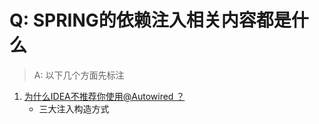 # Q: **SPRING的依赖注入相关内容都是什么**

>A: 以下几个方面先标注
  1. [为什么IDEA不推荐你使用@Autowired ？](https://segmentfault.com/a/1190000040914633)
     - 三大注入构造方式
